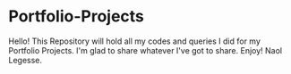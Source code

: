 # Portfolio-Projects
Hello! This Repository will hold all my codes and queries I did for my Portfolio Projects.
I'm glad to share whatever I've got to share. Enjoy!
Naol Legesse.
